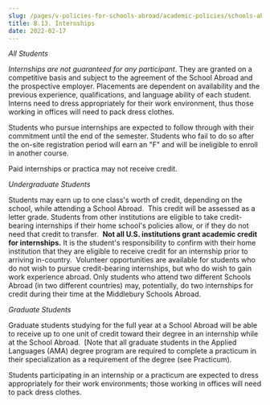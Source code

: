 ```yaml
---
slug: /pages/v-policies-for-schools-abroad/academic-policies/schools-abroad-b-13-internships
title: B.13. Internships
date: 2022-02-17
---
```


*All Students*

*Internships are not guaranteed for any participant*. They are granted on a competitive basis and subject to the agreement of the School Abroad and the prospective employer. Placements are dependent on availability and the previous experience, qualifications, and language ability of each student.  Interns need to dress appropriately for their work environment, thus those working in offices will need to pack dress clothes.

Students who pursue internships are expected to follow through with their commitment until the end of the semester. Students who fail to do so after the on-site registration period will earn an "F" and will be ineligible to enroll in another course.

Paid internships or practica may not receive credit.

*Undergraduate Students*

Students may earn up to one class's worth of credit, depending on the school, while attending a School Abroad.  This credit will be assessed as a letter grade. Students from other institutions are eligible to take credit-bearing internships if their home school's policies allow, or if they do not need that credit to transfer.  **Not all U.S. institutions grant academic credit for internships.** It is the student's responsibility to confirm with their home institution that they are eligible to receive credit for an internship prior to arriving in-country.  Volunteer opportunities are available for students who do not wish to pursue credit-bearing internships, but who do wish to gain work experience abroad. Only students who attend two different Schools Abroad (in two different countries) may, potentially, do two internships for credit during their time at the Middlebury Schools Abroad.

*Graduate Students*

Graduate students studying for the full year at a School Abroad will be able to receive up to one unit of credit toward their degree in an internship while at the School Abroad.  [Note that all graduate students in the Applied Languages (AMA) degree program are required to complete a practicum in their specialization as a requirement of the degree (see Practicum).

Students participating in an internship or a practicum are expected to dress appropriately for their work environments; those working in offices will need to pack dress clothes.